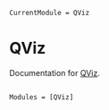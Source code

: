```@meta
CurrentModule = QViz
```

# QViz

Documentation for [QViz](https://github.com/exAClior/QViz.jl).

```@index
```

```@autodocs
Modules = [QViz]
```
